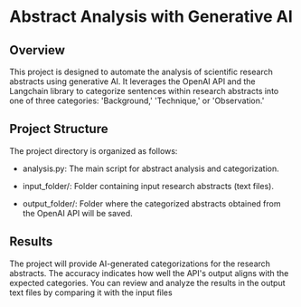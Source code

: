 # Abstract Analysis with Generative AI

## Overview

This project is designed to automate the analysis of scientific research abstracts using generative AI. It leverages the OpenAI API and the Langchain library to categorize sentences within research abstracts into one of three categories: 'Background,' 'Technique,' or 'Observation.'

## Project Structure

The project directory is organized as follows:

* analysis.py: The main script for abstract analysis and categorization.

* input_folder/: Folder containing input research abstracts (text files).

* output_folder/: Folder where the categorized abstracts obtained from the OpenAI API will be saved.

## Results

The project will provide AI-generated categorizations for the research abstracts. The accuracy indicates how well the API's output aligns with the expected categories. You can review and analyze the results in the output text files by comparing it with the input files